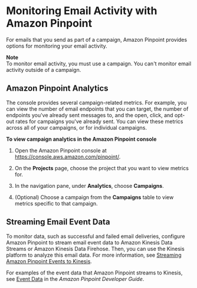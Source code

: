 # Monitoring Email Activity with Amazon Pinpoint<a name="channels-email-monitor"></a>

For emails that you send as part of a campaign, Amazon Pinpoint provides options for monitoring your email activity\.

**Note**  
To monitor email activity, you must use a campaign\. You can't monitor email activity outside of a campaign\.

## Amazon Pinpoint Analytics<a name="channels-email-monitor-analytics"></a>

The console provides several campaign\-related metrics\. For example, you can view the number of email endpoints that you can target, the number of endpoints you've already sent messages to, and the open, click, and opt\-out rates for campaigns you've already sent\. You can view these metrics across all of your campaigns, or for individual campaigns\.

**To view campaign analytics in the Amazon Pinpoint console**

1. Open the Amazon Pinpoint console at [https://console\.aws\.amazon\.com/pinpoint/](https://console.aws.amazon.com/pinpoint/)\.

1. On the **Projects** page, choose the project that you want to view metrics for\.

1. In the navigation pane, under **Analytics**, choose **Campaigns**\.

1. \(Optional\) Choose a campaign from the **Campaigns** table to view metrics specific to that campaign\.

## Streaming Email Event Data<a name="channels-email-monitor-stream"></a>

To monitor data, such as successful and failed email deliveries, configure Amazon Pinpoint to stream email event data to Amazon Kinesis Data Streams or Amazon Kinesis Data Firehose\. Then, you can use the Kinesis platform to analyze this email data\. For more information, see [Streaming Amazon Pinpoint Events to Kinesis](analytics-streaming.md#analytics-streaming-kinesis)\.

For examples of the event data that Amazon Pinpoint streams to Kinesis, see [Event Data](http://docs.aws.amazon.com/pinpoint/latest/developerguide/analytics-streaming.html#analytics-streaming-data) in the *Amazon Pinpoint Developer Guide*\.